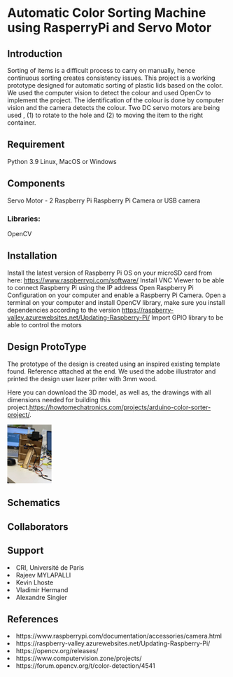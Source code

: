 # Automatic Color Sorting Machine using RasperryPi and Servo Motor

## Introduction

Sorting of items is a difficult process to carry on manually, hence continuous sorting creates consistency issues. This project is a working prototype designed for automatic sorting of plastic lids based on the color. We used the computer vision to detect the colour and used OpenCv to implement the project. The identification of the colour is done by computer vision and the camera detects the colour. Two DC servo motors are being used , (1) to rotate to the hole and (2) to moving the item to the right container.  

## Requirement
Python 3.9
Linux, MacOS or Windows

## Components
Servo Motor - 2
Raspberry Pi
Raspberry Pi Camera or USB camera

### Libraries:
OpenCV

## Installation

Install the latest version of Raspberry Pi OS on your microSD card from here: https://www.raspberrypi.com/software/
Install VNC Viewer to be able to connect Raspberry Pi using the IP address
Open Raspberry Pi Configuration on your computer and enable a Raspberry Pi Camera.
Open a terminal on your computer and install OpenCV library, make sure you install dependencies according to the version https://raspberry-valley.azurewebsites.net/Updating-Raspberry-Pi/ 
Import GPIO library to be able to control the motors 

## Design ProtoType

The prototype of the design is created using an inspired existing template found. Reference attached at the end. We used the adobe illustrator and printed the design user lazer priter with 3mm wood. 

Here you can download the 3D model, as well as, the drawings with all dimensions needed for building this project.https://howtomechatronics.com/projects/arduino-color-sorter-project/. 

<img src="IMG_6318.jpg" width="20%"/>  

## Schematics

## Collaborators

## Support
<li>CRI, Université de Paris
<li>Rajeev MYLAPALLI
<li>Kevin Lhoste
<li>Vladimir Hermand
<li>Alexandre Singier

## References
<li> https://www.raspberrypi.com/documentation/accessories/camera.html 
<li>https://raspberry-valley.azurewebsites.net/Updating-Raspberry-Pi/
<li>https://opencv.org/releases/
<li>https://www.computervision.zone/projects/
<li>https://forum.opencv.org/t/color-detection/4541
